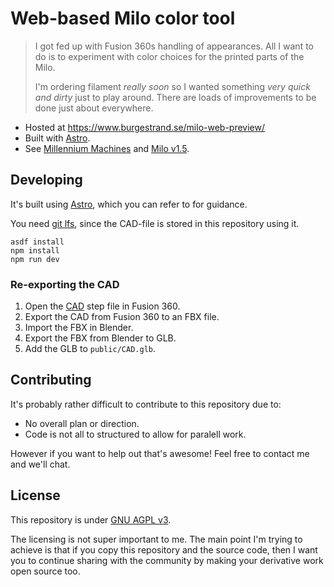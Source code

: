 # Web-based Milo color tool

> I got fed up with Fusion 360s handling of appearances. All I want to do is to experiment with color choices for the printed parts of the Milo.
>
> I'm ordering filament *really soon* so I wanted something *very quick and dirty* just to play around. There are loads of improvements to be done just about everywhere.

* Hosted at https://www.burgestrand.se/milo-web-preview/
* Built with [Astro](https://astro.build).
* See [Millennium Machines](https://github.com/MillenniumMachines/) and [Milo v1.5](https://github.com/MillenniumMachines/Milo-v1.5).

## Developing

It's built using [Astro](https://astro.build), which you can refer to for guidance.

You need [git lfs](https://git-lfs.com), since the CAD-file is stored in this repository using it.

```
asdf install
npm install
npm run dev
```

### Re-exporting the CAD

1. Open the [CAD](https://github.com/MillenniumMachines/Milo-v1.5/tree/main/CAD) step file in Fusion 360.
2. Export the CAD from Fusion 360 to an FBX file.
3. Import the FBX in Blender.
4. Export the FBX from Blender to GLB.
5. Add the GLB to `public/CAD.glb`.

## Contributing

It's probably rather difficult to contribute to this repository due to:

* No overall plan or direction.
* Code is not all to structured to allow for paralell work.

However if you want to help out that's awesome! Feel free to contact me and we'll chat.

## License

This repository is under [GNU AGPL v3](https://choosealicense.com/licenses/agpl-3.0/).

The licensing is not super important to me. The main point I'm trying to achieve is that if you copy this repository and the source code, then I want you to continue sharing with the community by making your derivative work open source too.
